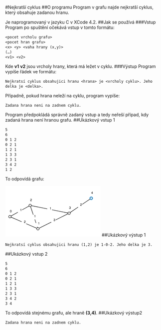 #Nejkratší cyklus
##O programu
Program v grafu najde nejkratší cyklus, který obsahuje zadanou hranu.

Je naprogramovaný v jazyku C v XCode 4.2.
##Jak se používá
###Vstup
Program po spuštění očekává vstup v tomto formátu:
```
<pocet vrcholu grafu>
<pocet hran grafu>
<x> <y> <vaha hrany (x,y)>
(…)
<v1> <v2>
```
Kde **v1** **v2** jsou vrcholy hrany, která má ležet v cyklu.
###Výstup
Program vypíše řádek ve formátu:
```
Nejkratsí cyklus obsahujici hranu <hrana> je <vrcholy cyklu>. Jeho delka je <delka>.
```
Případně, pokud hrana neleží na cyklu, program vypíše:
```
Zadana hrana neni na zadnem cyklu.
```
Program předpokládá správně zadaný vstup a tedy neřeší případ, kdy zadaná hrana není hranou grafu.
##Ukázkový vstup 1
```
5
6
0 1 2
0 2 1
1 2 1
1 3 3
2 3 1
3 4 2
1 2
```
To odpovídá grafu:

![in1](in1.png)
##Ukázkový výstup 1
```
Nejkratsí cyklus obsahujici hranu (1,2) je 1-0-2. Jeho delka je 3.
```
##Ukázkový vstup 2
```
5
6
0 1 2
0 2 1
1 2 1
1 3 3
2 3 1
3 4 2
3 4
```
To odpovídá stejnému grafu, ale hraně **(3,4)**.
##Ukázkový výstup2
```
Zadana hrana neni na zadnem cyklu.
```
